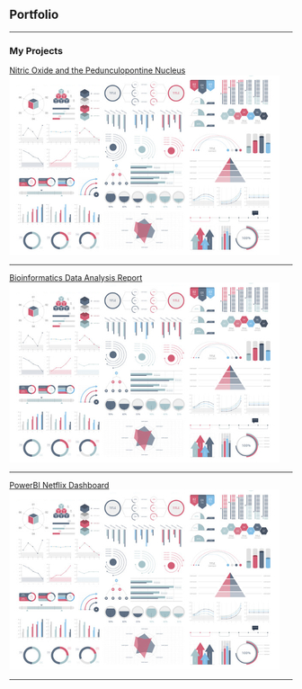 ## Portfolio

---

### My Projects

[Nitric Oxide and the Pedunculopontine Nucleus](pdf/190260662_BMS3025_Report%20(1).pdf)
<img src="images/dummy_thumbnail.jpg?raw=true"/>

---
[Bioinformatics Data Analysis Report](/pdf/sample_presentation.pdf)
<img src="images/dummy_thumbnail.jpg?raw=true"/>

---
[PowerBI Netflix Dashboard](http://example.com/)
<img src="images/dummy_thumbnail.jpg?raw=true"/>

---
